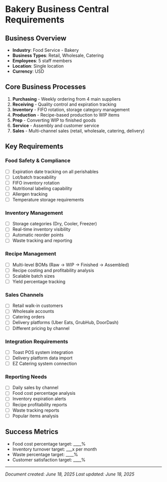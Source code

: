 # Bakery Business Central Requirements

## Business Overview
- **Industry**: Food Service - Bakery
- **Business Types**: Retail, Wholesale, Catering
- **Employees**: 5 staff members
- **Location**: Single location
- **Currency**: USD

## Core Business Processes
1. **Purchasing** - Weekly ordering from 4 main suppliers
2. **Receiving** - Quality control and expiration tracking
3. **Inventory** - FIFO rotation, storage category management
4. **Production** - Recipe-based production to WIP items
5. **Prep** - Converting WIP to finished goods
6. **Service** - Assembly and customer service
7. **Sales** - Multi-channel sales (retail, wholesale, catering, delivery)

## Key Requirements

### Food Safety & Compliance
- [ ] Expiration date tracking on all perishables
- [ ] Lot/batch traceability
- [ ] FIFO inventory rotation
- [ ] Nutritional labeling capability
- [ ] Allergen tracking
- [ ] Temperature storage requirements

### Inventory Management
- [ ] Storage categories (Dry, Cooler, Freezer)
- [ ] Real-time inventory visibility
- [ ] Automatic reorder points
- [ ] Waste tracking and reporting

### Recipe Management
- [ ] Multi-level BOMs (Raw → WIP → Finished → Assembled)
- [ ] Recipe costing and profitability analysis
- [ ] Scalable batch sizes
- [ ] Yield percentage tracking

### Sales Channels
- [ ] Retail walk-in customers
- [ ] Wholesale accounts
- [ ] Catering orders
- [ ] Delivery platforms (Uber Eats, GrubHub, DoorDash)
- [ ] Different pricing by channel

### Integration Requirements
- [ ] Toast POS system integration
- [ ] Delivery platform data import
- [ ] EZ Catering system connection

### Reporting Needs
- [ ] Daily sales by channel
- [ ] Food cost percentage analysis
- [ ] Inventory expiration alerts
- [ ] Recipe profitability reports
- [ ] Waste tracking reports
- [ ] Popular items analysis

## Success Metrics
- Food cost percentage target: ____%
- Inventory turnover target: ___x per month
- Waste percentage target: ____%
- Customer satisfaction target: ____%

---
*Document created: June 18, 2025*
*Last updated: June 18, 2025*

